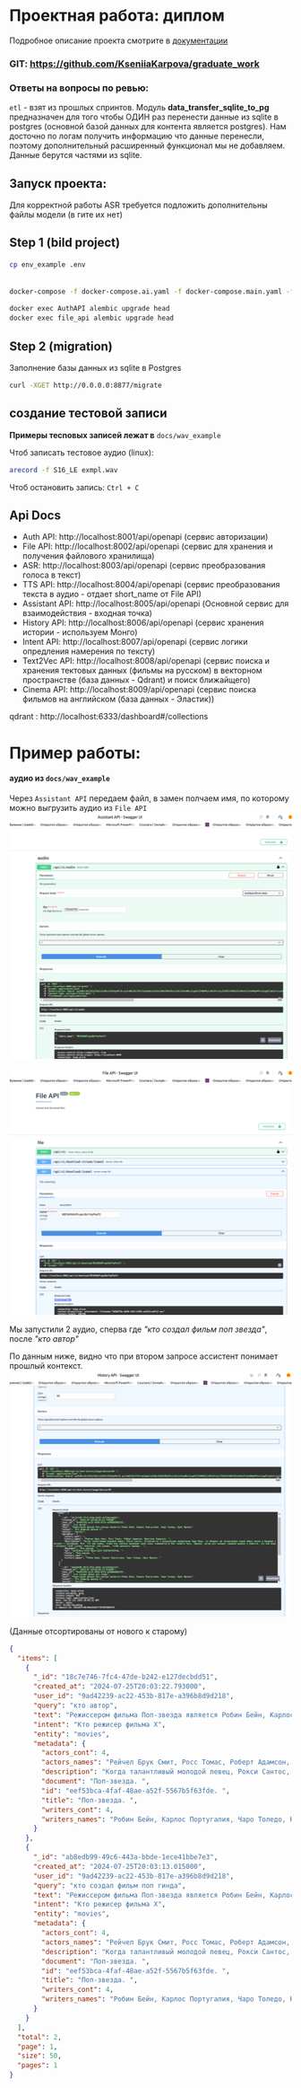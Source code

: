 # Проектная работа: диплом
Подробное описание проекта смотрите в [документации](./docs)
### GIT: https://github.com/KseniiaKarpova/graduate_work

### Ответы на вопросы по ревью:

`etl` - взят из прошлых спринтов. Модуль **data_transfer_sqlite_to_pg** 
предназначен для того чтобы ОДИН раз перенести данные из sqlite в postgres 
(основной базой данных для контента является postgres). Нам досточно по логам получить
информацию что данные перенесли, 
поэтому дополнительный расширенный функционал мы не добавляем.
Данные берутся частями из sqlite.





## Запуск проекта:
 Для корректной работы ASR требуется подложить дополнительны файлы модели (в гите их нет)
## Step 1 (bild project)
```bash
cp env_example .env
```

```bash

docker-compose -f docker-compose.ai.yaml -f docker-compose.main.yaml -f docker-compose.etl.yaml  up --build
```

```bash
docker exec AuthAPI alembic upgrade head
docker exec file_api alembic upgrade head

```
## Step 2 (migration)
Заполнение базы данных из sqlite в Postgres

```bash
curl -XGET http://0.0.0.0:8877/migrate
```


## создание тестовой записи

**Примеры тесnовых записей лежат в** `docs/wav_example`

Чтоб записать тестовое аудио (linux):

```bash
arecord -f S16_LE exmpl.wav
```
Чтоб остановить запись: `Ctrl + C`


## Api Docs
- Auth API: http://localhost:8001/api/openapi (сервис авторизации)
- File API: http://localhost:8002/api/openapi (сервис для хранения и получения файлового хранилища)
- ASR: http://localhost:8003/api/openapi (сервис преобразования голоса в текст)
- TTS API: http://localhost:8004/api/openapi (сервис преобразования текста в аудио - отдает short_name от File API)
- Assistant API: http://localhost:8005/api/openapi (Основной сервис для взаимодействия - входная точка)
- History API: http://localhost:8006/api/openapi (сервис хранения истории - используем Монго)
- Intent API: http://localhost:8007/api/openapi (сервис логики опредления намерения по тексту)
- Text2Vec API: http://localhost:8008/api/openapi (сервис поиска и хранения тектовых данных (фильмы на русском) в векторном пространстве (база данных - Qdrant) и поиск ближайщего)
- Cinema API: http://localhost:8009/api/openapi (сервис поиска фильмов на английском (база данных - Эластик))

qdrant : http://localhost:6333/dashboard#/collections

# Пример работы:
#### аудио из `docs/wav_example`

Через `Assistant API` передаем файл, в замен полчаем имя, по которому можно выгрузить 
аудио из `File API`
![img.png](docs/imgs/img.png)

![img_1.png](docs/imgs/img_1.png)

Мы запустили 2 аудио, сперва где *"кто создал фильм поп звезда"*, после *"кто автор"*

По данным ниже, видно что при втором запросе ассистент понимает прошлый контекст. 
![img_2.png](docs/imgs/img_2.png)

(Данные отсортированы от нового к старому)
```json
{
  "items": [
    {
      "_id": "18c7e746-7fc4-47de-b242-e127decbdd51",
      "created_at": "2024-07-25T20:03:22.793000",
      "user_id": "9ad42239-ac22-453b-817e-a396b8d9d218",
      "query": "кто автор",
      "text": "Режисcером фильма Поп-звезда является Робин Бейн, Карлос Португалия, Чаро Толедо, Крис Франко",
      "intent": "Кто режисер фильма Х",
      "entity": "movies",
      "metadata": {
        "actors_cont": 4,
        "actors_names": "Рейчел Брук Смит, Росс Томас, Роберт Адамсон, Кристиан Серратос. ",
        "description": "Когда талантливый молодой певец, Рокси Сантос, встречается с музыкальным продюсером Эдди Марз, он обещает ей потрясающий новый образ жизни и будущий контракт с рекордами. Всё, что ему нужно, чтобы она сначала одолжила свой голос знаменитости без таланта петь. Однако, когда все заходит слишком далеко и кажется, что она может потерять свой «голос» навсегда, она уходит, чтобы доказать правду.. ",
        "document": "Поп-звезда. ",
        "id": "eef53bca-4faf-48ae-a52f-5567b5f63fde. ",
        "title": "Поп-звезда. ",
        "writers_cont": 4,
        "writers_names": "Робин Бейн, Карлос Португалия, Чаро Толедо, Крис Франко. "
      }
    },
    {
      "_id": "ab8edb99-49c6-443a-bbde-1ece41bbe7e3",
      "created_at": "2024-07-25T20:03:13.015000",
      "user_id": "9ad42239-ac22-453b-817e-a396b8d9d218",
      "query": "кто создал фильм поп гинда",
      "text": "Режисcером фильма Поп-звезда является Робин Бейн, Карлос Португалия, Чаро Толедо, Крис Франко",
      "intent": "Кто режисер фильма Х",
      "entity": "movies",
      "metadata": {
        "actors_cont": 4,
        "actors_names": "Рейчел Брук Смит, Росс Томас, Роберт Адамсон, Кристиан Серратос. ",
        "description": "Когда талантливый молодой певец, Рокси Сантос, встречается с музыкальным продюсером Эдди Марз, он обещает ей потрясающий новый образ жизни и будущий контракт с рекордами. Всё, что ему нужно, чтобы она сначала одолжила свой голос знаменитости без таланта петь. Однако, когда все заходит слишком далеко и кажется, что она может потерять свой «голос» навсегда, она уходит, чтобы доказать правду.. ",
        "document": "Поп-звезда. ",
        "id": "eef53bca-4faf-48ae-a52f-5567b5f63fde. ",
        "title": "Поп-звезда. ",
        "writers_cont": 4,
        "writers_names": "Робин Бейн, Карлос Португалия, Чаро Толедо, Крис Франко. "
      }
    }
  ],
  "total": 2,
  "page": 1,
  "size": 50,
  "pages": 1
}
```